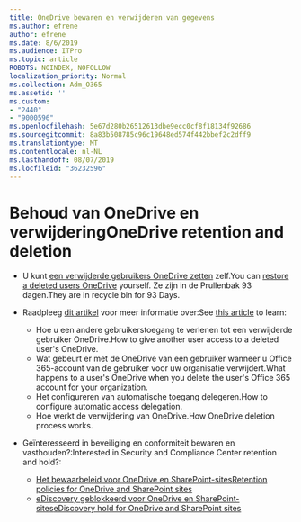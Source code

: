 ```yaml
---
title: OneDrive bewaren en verwijderen van gegevens
ms.author: efrene
author: efrene
ms.date: 8/6/2019
ms.audience: ITPro
ms.topic: article
ROBOTS: NOINDEX, NOFOLLOW
localization_priority: Normal
ms.collection: Adm_O365
ms.assetid: ''
ms.custom:
- "2440"
- "9000596"
ms.openlocfilehash: 5e67d280b26512613dbe9ecc0cf8f18134f92686
ms.sourcegitcommit: 8a83b508785c96c19648ed574f442bbef2c2dff9
ms.translationtype: MT
ms.contentlocale: nl-NL
ms.lasthandoff: 08/07/2019
ms.locfileid: "36232596"
---
```

# <a name="onedrive-retention-and-deletion"></a><span data-ttu-id="1ad50-102">Behoud van OneDrive en verwijdering</span><span class="sxs-lookup"><span data-stu-id="1ad50-102">OneDrive retention and deletion</span></span>

- <span data-ttu-id="1ad50-103">U kunt [een verwijderde gebruikers OneDrive zetten](https://docs.microsoft.com/onedrive/restore-deleted-onedrive) zelf.</span><span class="sxs-lookup"><span data-stu-id="1ad50-103">You can [restore a deleted users OneDrive](https://docs.microsoft.com/onedrive/restore-deleted-onedrive) yourself.</span></span> <span data-ttu-id="1ad50-104">Ze zijn in de Prullenbak 93 dagen.</span><span class="sxs-lookup"><span data-stu-id="1ad50-104">They are in recycle bin for 93 Days.</span></span> 

- <span data-ttu-id="1ad50-105">Raadpleeg [dit artikel](https://docs.microsoft.com/onedrive/restore-deleted-onedrive) voor meer informatie over:</span><span class="sxs-lookup"><span data-stu-id="1ad50-105">See [this article](https://docs.microsoft.com/onedrive/restore-deleted-onedrive) to learn:</span></span>
    - <span data-ttu-id="1ad50-106">Hoe u een andere gebruikerstoegang te verlenen tot een verwijderde gebruiker OneDrive.</span><span class="sxs-lookup"><span data-stu-id="1ad50-106">How to give another user access to a deleted user's OneDrive.</span></span>
    - <span data-ttu-id="1ad50-107">Wat gebeurt er met de OneDrive van een gebruiker wanneer u Office 365-account van de gebruiker voor uw organisatie verwijdert.</span><span class="sxs-lookup"><span data-stu-id="1ad50-107">What happens to a user's OneDrive when you delete the user's Office 365 account for your organization.</span></span>
    - <span data-ttu-id="1ad50-108">Het configureren van automatische toegang delegeren.</span><span class="sxs-lookup"><span data-stu-id="1ad50-108">How to configure automatic access delegation.</span></span>
    - <span data-ttu-id="1ad50-109">Hoe werkt de verwijdering van OneDrive.</span><span class="sxs-lookup"><span data-stu-id="1ad50-109">How OneDrive deletion process works.</span></span>

- <span data-ttu-id="1ad50-110">Geïnteresseerd in beveiliging en conformiteit bewaren en vasthouden?:</span><span class="sxs-lookup"><span data-stu-id="1ad50-110">Interested in Security and Compliance Center retention and hold?:</span></span>
    - [<span data-ttu-id="1ad50-111">Het bewaarbeleid voor OneDrive en SharePoint-sites</span><span class="sxs-lookup"><span data-stu-id="1ad50-111">Retention policies for OneDrive and SharePoint sites</span></span>](https://docs.microsoft.com/office365/securitycompliance/retention-policies?redirectSourcePath=%252farticle%252f5e377752-700d-4870-9b6d-12bfc12d2423#content-in-onedrive-accounts-and-sharepoint-sites)
    - [<span data-ttu-id="1ad50-112">eDiscovery geblokkeerd voor OneDrive en SharePoint-sites</span><span class="sxs-lookup"><span data-stu-id="1ad50-112">eDiscovery hold for OneDrive and SharePoint sites</span></span>](https://docs.microsoft.com/office365/securitycompliance/ediscovery-cases#step-4-place-content-locations-on-hold)




